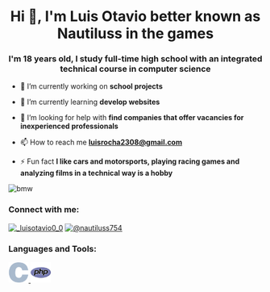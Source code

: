 <h1 align="center">Hi 👋, I'm Luis Otavio better known as Nautiluss in the games</h1>
<h3 align="center">I'm 18 years old, I study full-time high school with an integrated technical course in computer science</h3>

- 🔭 I’m currently working on **school projects**

- 🌱 I’m currently learning **develop websites**

- 🤝 I’m looking for help with **find companies that offer vacancies for inexperienced professionals**

- 📫 How to reach me **luisrocha2308@gmail.com**

- ⚡ Fun fact **I like cars and motorsports, playing racing games and analyzing films in a technical way is a hobby**

 <img src="https://media.tenor.com/WvoXaWTd4HUAAAAM/bmw-car.gif" alt="bmw" width="400">

<h3 align="left">Connect with me:</h3>
<p align="left">
<a href="https://instagram.com/_luisotavio0_0" target="blank"><img align="center" src="https://raw.githubusercontent.com/rahuldkjain/github-profile-readme-generator/master/src/images/icons/Social/instagram.svg" alt="_luisotavio0_0" height="30" width="40" /></a>
<a href="https://www.youtube.com/@nautiluss754" target="blank"><img align="center" src="https://raw.githubusercontent.com/rahuldkjain/github-profile-readme-generator/master/src/images/icons/Social/youtube.svg" alt="@nautiluss754" height="30" width="40" /></a>
</p>

<h3 align="left">Languages and Tools:</h3>
<p align="left"> <a href="https://www.cprogramming.com/" target="_blank" rel="noreferrer"> <img src="https://raw.githubusercontent.com/devicons/devicon/master/icons/c/c-original.svg" alt="c" width="40" height="40"/> </a> <a href="https://www.php.net" target="_blank" rel="noreferrer"> <img src="https://raw.githubusercontent.com/devicons/devicon/master/icons/php/php-original.svg" alt="php" width="40" height="40"/> </a> </p>
